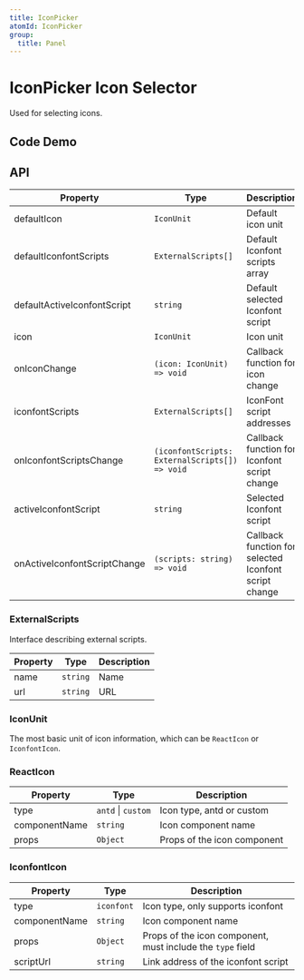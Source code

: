 ```yaml
---
title: IconPicker
atomId: IconPicker
group:
  title: Panel
---
```


# IconPicker Icon Selector

Used for selecting icons.

## Code Demo

<code src="./demos/normal.tsx" title="Basic Usage"></code>

<code src="./demos/controlled.tsx" title="Controlled Mode"></code>

<code src="./demos/scripts.tsx" title="External Scripts" description="If `iconfontScripts` are passed in externally and `onChange` method is not set, the button for adding icon sources will be hidden by default."></code>

## API

| Property                     | Type                                           | Description                                           |
| ---------------------------- | ---------------------------------------------- | ----------------------------------------------------- |
| defaultIcon                  | `IconUnit`                                     | Default icon unit                                     |
| defaultIconfontScripts       | `ExternalScripts[]`                            | Default Iconfont scripts array                        |
| defaultActiveIconfontScript  | `string`                                       | Default selected Iconfont script                      |
| icon                         | `IconUnit`                                     | Icon unit                                             |
| onIconChange                 | `(icon: IconUnit) => void`                     | Callback function for icon change                     |
| iconfontScripts              | `ExternalScripts[]`                            | IconFont script addresses                             |
| onIconfontScriptsChange      | `(iconfontScripts: ExternalScripts[]) => void` | Callback function for Iconfont script change          |
| activeIconfontScript         | `string`                                       | Selected Iconfont script                              |
| onActiveIconfontScriptChange | `(scripts: string) => void`                    | Callback function for selected Iconfont script change |

### ExternalScripts

Interface describing external scripts.

| Property | Type     | Description |
| -------- | -------- | ----------- |
| name     | `string` | Name        |
| url      | `string` | URL         |

### IconUnit

The most basic unit of icon information, which can be `ReactIcon` or `IconfontIcon`.

### ReactIcon

| Property      | Type               | Description                 |
| ------------- | ------------------ | --------------------------- |
| type          | `antd` \| `custom` | Icon type, antd or custom   |
| componentName | `string`           | Icon component name         |
| props         | `Object`           | Props of the icon component |

### IconfontIcon

| Property      | Type       | Description                                                |
| ------------- | ---------- | ---------------------------------------------------------- |
| type          | `iconfont` | Icon type, only supports iconfont                          |
| componentName | `string`   | Icon component name                                        |
| props         | `Object`   | Props of the icon component, must include the `type` field |
| scriptUrl     | `string`   | Link address of the iconfont script                        |
